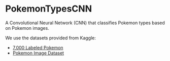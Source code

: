 # PokemonTypesCNN

A Convolutional Neural Network (CNN) that classifies Pokemon types based on Pokemon images.

We use the datasets provided from Kaggle:
* [7,000 Labeled Pokemon](https://www.kaggle.com/lantian773030/pokemonclassification)
* [Pokemon Image Dataset](https://www.kaggle.com/vishalsubbiah/pokemon-images-and-types)
